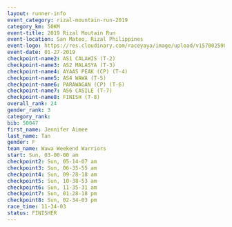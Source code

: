 ```yaml
---
layout: runner-info 
event_category: rizal-mountain-run-2019 
category_km: 50KM 
event-title: 2019 Rizal Moutain Run 
event-location: San Mateo, Rizal Philippines 
event-logo: https://res.cloudinary.com/raceyaya/image/upload/v1570025909/logo/rizal-mountain_gkfete.jpg 
event-date: 01-27-2019 
checkpoint-name2: AS1 CALAWIS (T-2) 
checkpoint-name3: AS2 MALASYA (T-3) 
checkpoint-name4: AYAAS PEAK (CP) (T-4) 
checkpoint-name5: AS4 WAWA (T-5) 
checkpoint-name6: PARAWAGAN (CP) (T-6) 
checkpoint-name7: AS6 CASILE (T-7) 
checkpoint-name8: FINISH (T-8) 
overall_rank: 24
gender_rank: 3
category_rank: 
bib: 50047
first_name: Jennifer Aimee
last_name: Tan
gender: F
team_name: Wawa Weekend Warriors
start: Sun, 03-00-00 am
checkpoint2: Sun, 05-14-07 am
checkpoint3: Sun, 06-35-55 am
checkpoint4: Sun, 09-28-18 am
checkpoint5: Sun, 10-38-53 am
checkpoint6: Sun, 11-35-31 am
checkpoint7: Sun, 01-28-18 pm
checkpoint8: Sun, 02-34-03 pm
race_time: 11-34-03
status: FINISHER
---
```

